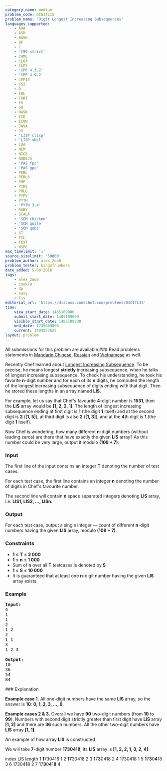 ```yaml
---
category_name: medium
problem_code: DIGITLIS
problem_name: 'Digit Longest Increasing Subsequences'
languages_supported:
    - ADA
    - ASM
    - BASH
    - BF
    - C
    - 'C99 strict'
    - CAML
    - CLOJ
    - CLPS
    - 'CPP 4.3.2'
    - 'CPP 4.9.2'
    - CPP14
    - CS2
    - D
    - ERL
    - FORT
    - FS
    - GO
    - HASK
    - ICK
    - ICON
    - JAVA
    - JS
    - 'LISP clisp'
    - 'LISP sbcl'
    - LUA
    - NEM
    - NICE
    - NODEJS
    - 'PAS fpc'
    - 'PAS gpc'
    - PERL
    - PERL6
    - PHP
    - PIKE
    - PRLG
    - PYPY
    - PYTH
    - 'PYTH 3.4'
    - RUBY
    - SCALA
    - 'SCM chicken'
    - 'SCM guile'
    - 'SCM qobi'
    - ST
    - TCL
    - TEXT
    - WSPC
max_timelimit: '1'
source_sizelimit: '50000'
problem_author: alex_2oo8
problem_tester: kingofnumbers
date_added: 5-08-2016
tags:
    - alex_2oo8
    - cook78
    - dp
    - easy
    - lis
editorial_url: 'https://discuss.codechef.com/problems/DIGITLIS'
time:
    view_start_date: 1485109800
    submit_start_date: 1485109800
    visible_start_date: 1485109800
    end_date: 1735669800
    current: 1493557625
layout: problem
---
```

All submissions for this problem are available.###  Read problems statements in [Mandarin Chinese](http://www.codechef.com/download/translated/COOK78/mandarin/DIGITLIS.pdf), [Russian](http://www.codechef.com/download/translated/COOK78/russian/DIGITLIS.pdf) and [Vietnamese](http://www.codechef.com/download/translated/COOK78/vietnamese/DIGITLIS.pdf) as well.

Recently Chef learned about [Longest Increasing Subsequence](https://en.wikipedia.org/wiki/Longest_increasing_subsequence). To be precise, he means longest **strictly** increasing subsequence, when he talks of longest increasing subsequence. To check his understanding, he took his favorite **n**-digit number and for each of its **n** digits, he computed the length of the longest increasing subsequence of digits ending with that digit. Then he stored these lengths in an array named **LIS**.

For example, let us say that Chef's favourite **4**-digit number is **1531**, then the **LIS** array would be **\[1, 2, 2, 1\]**. The length of longest increasing subsequence ending at first digit is **1** (the digit **1** itself) and at the second digit is **2** (**\[1, 5\]**), at third digit is also **2** (**\[1, 3\]**), and at the **4**th digit is **1** (the digit **1** itself).

Now Chef is wondering, how many different **n**-digit numbers (without leading zeros) are there that have exactly the given **LIS** array? As this number could be very large, output it modulo **(109 + 7)**.

### Input

The first line of the input contains an integer **T** denoting the number of test cases.

For each test case, the first line contains an integer **n** denoting the number of digits in Chef's favourite number.

The second line will contain **n** space separated integers denoting **LIS** array, i.e. **LIS1, LIS2, ..., LISn**.

### Output

For each test case, output a single integer ― count of different **n**-digit numbers having the given **LIS** array, modulo **(109 + 7)**.

### Constraints

- **1** ≤ **T** ≤ **2 000**
- **1** ≤ **n** ≤ **1 000**
- Sum of **n** over all **T** testcases is denoted by **S**
- **1** ≤ **S** ≤ **10 000**
- It is guaranteed that at least one **n**-digit number having the given **LIS** array exists.

### Example

<pre><b>Input:</b>
4
1 
1
2 
1 2
2 
1 1
3 
1 2 3

<b>Output:</b>
10
36
54
84
</pre>### Explanation

**Example case 1.** All one-digit numbers have the same **LIS** array, so the answer is **10**: **0, 1, 2, 3, ..., 9**.

**Example cases 2 & 3.** Overall we have **90** two-digit numbers (from **10** to **99**). Numbers with second digit strictly greater than first digit have **LIS** array **\[1, 2\]** and there are **36** such numbers. All the other two-digit numbers have **LIS** array **\[1, 1\]**.

An example of how array **LIS** is constructed

We will take **7**-digit number **1730418**, its **LIS** array is **\[1, 2, 2, 1, 3, 2, 4\]**:

  index LIS length   1 **1**730418 1   2 **17**30418 2   3 **1**7**3**0418 2   4 1730418 1   5 **1**7**3**0**4**18 3   6 17304**1**8 2   7 **1**7**3**0**4**1**8** 4
